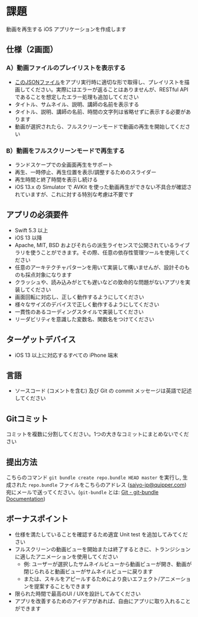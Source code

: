 # 課題

動画を再生する iOS アプリケーションを作成します

## 仕様（2画面）

### A）動画ファイルのプレイリストを表示する

- [このJSONファイル](https://quipper.github.io/native-technical-exam/playlist.json)をアプリ実行時に適切な形で取得し、プレイリストを描画してください。実際にはエラーが返ることはありませんが、RESTful API であることを想定したエラー処理も追加してください
- タイトル、サムネイル、説明、講師の名前を表示する
- タイトル、説明、講師の名前、時間の文字列は省略せずに表示する必要があります
- 動画が選択されたら、フルスクリーンモードで動画の再生を開始してください

### B）動画をフルスクリーンモードで再生する

- ランドスケープでの全画面再生をサポート
- 再生、一時停止、再生位置を表示/調整するためのスライダー
- 再生時間と終了時間を表示し続ける
- iOS 13.x の Simulator で AVKit を使った動画再生ができない不具合が確認されていますが、これに対する特別な考慮は不要です

## アプリの必須要件

- Swift 5.3 以上
- iOS 13 以降
- Apache, MIT, BSD およびそれらの派生ライセンスで公開されているライブラリを使うことができます。その際、任意の依存性管理ツールを使用してください
- 任意のアーキテクチャパターンを用いて実装して構いませんが、設計そのものも採点対象になります
- クラッシュや、読み込みがとても遅いなどの致命的な問題がないアプリを実装してください
- 画面回転に対応し、正しく動作するようにしてください
- 様々なサイズのデバイスで正しく動作するようにしてください
- 一貫性のあるコーディングスタイルで実装してください
- リーダビリティを意識した変数名、関数名をつけてください

## ターゲットデバイス

- iOS 13 以上に対応するすべての iPhone 端末

## 言語

- ソースコード (コメントを含む) 及び Git の commit メッセージは英語で記述してください

## Gitコミット

コミットを複数に分割してください。1つの大きなコミットにまとめないでください

## 提出方法

こちらのコマンド `git bundle create repo.bundle HEAD master` を実行し, 生成された `repo.bundle` ファイルをこちらのアドレス (saiyo-jp@quipper.com) 宛にメールで送ってください。(`git-bundle` とは: [Git - git-bundle Documentation](https://git-scm.com/docs/git-bundle))

## ボーナスポイント

- 仕様を満たしていることを確認するため適宜 Unit test を追加してみてください
- フルスクリーンの動画ビューを開始または終了するときに、トランジションに適したアニメーションを使用してください
  - 例: ユーザーが選択したサムネイルビューから動画ビューが開き、動画が閉じられると動画ビューがサムネイルビューに戻ります
  - または、スキルをアピールするためにより良いエフェクト/アニメーションを提案することもできます
- 限られた時間で最高のUI / UXを設計してみてください
- アプリを改善するためのアイデアがあれば、自由にアプリに取り入れることができます
